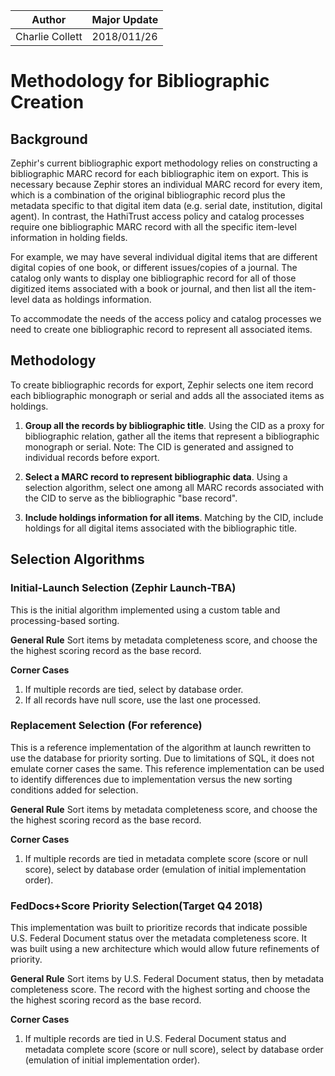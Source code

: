 | Author | Major Update |
| --- | --- |
| Charlie Collett | 2018/011/26 |

# Methodology for Bibliographic Creation

## Background

Zephir's current bibliographic export methodology relies on constructing a bibliographic MARC record for each bibliographic item on export. This is necessary because Zephir stores an individual MARC record for every item, which is a combination of the original bibliographic record plus the metadata specific to that digital item data (e.g. serial date, institution, digital agent). In contrast, the HathiTrust access policy and catalog processes require one bibliographic MARC record with all the specific item-level information in holding fields.

For example, we may have several individual digital items that are different digital copies of one book, or different issues/copies of a journal. The catalog only wants to display one bibliographic record for all of those digitized items associated with a book or journal, and then list all the item-level data as holdings information.

To accommodate the needs of the access policy and catalog processes we need to create one bibliographic record to represent all associated items.

## Methodology

To create bibliographic records for export, Zephir selects one item record each bibliographic monograph or serial and adds all the associated items as holdings.

1) **Group all the records by bibliographic title**. Using the CID as a proxy for bibliographic relation, gather all the items that represent a bibliographic monograph or serial. Note: The CID is generated and assigned to individual records before export.

2) **Select a MARC record to represent bibliographic data**. Using a selection algorithm, select one among all MARC records associated with the CID to serve as the bibliographic "base record".

3) **Include holdings information for all items**. Matching by the CID, include holdings for all digital items associated with the bibliographic title.

## Selection Algorithms

### Initial-Launch Selection (Zephir Launch-TBA)
This is the initial algorithm implemented using a custom table and processing-based sorting.

**General Rule**
Sort items by metadata completeness score, and choose the the highest scoring record as the base record.

**Corner Cases**
1. If multiple records are tied, select by database order.
2. If all records have null score, use the last one processed.

### Replacement Selection (For reference)
This is a reference implementation of the algorithm at launch rewritten to use the database for priority sorting. Due to limitations of SQL, it does not emulate corner cases the same. This reference implementation can be used to identify differences due to implementation versus the new sorting conditions added for selection.

**General Rule**
Sort items by metadata completeness score, and choose the the highest scoring record as the base record.

**Corner Cases**
1. If multiple records are tied in metadata complete score (score or null score), select by database order (emulation of initial implementation order).

### FedDocs+Score Priority Selection(Target Q4 2018)
This implementation was built to prioritize records that indicate possible U.S. Federal Document status over the metadata completeness score. It was built using a new architecture which would allow future refinements of priority.

**General Rule**
Sort items by U.S. Federal Document status, then by metadata completeness score. The record with the highest sorting and choose the the highest scoring record as the base record.

**Corner Cases**
1. If multiple records are tied in U.S. Federal Document status and metadata complete score (score or null score), select by database order (emulation of initial implementation order).
